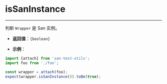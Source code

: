 # isSanInstance
---

判断 `Wrapper` 是 San 实例。

* **返回值**：`{boolean}`

* **示例**：

```js
import {attach} from 'san-test-utils';
import foo from './foo';

const wrapper = attach(foo);
expect(wrapper.isSanInstance()).toBe(true);
```
